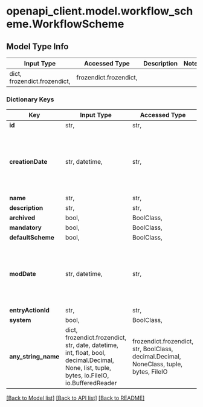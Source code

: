 # openapi_client.model.workflow_scheme.WorkflowScheme

## Model Type Info
Input Type | Accessed Type | Description | Notes
------------ | ------------- | ------------- | -------------
dict, frozendict.frozendict,  | frozendict.frozendict,  |  | 

### Dictionary Keys
Key | Input Type | Accessed Type | Description | Notes
------------ | ------------- | ------------- | ------------- | -------------
**id** | str,  | str,  |  | [optional] 
**creationDate** | str, datetime,  | str,  |  | [optional] value must conform to RFC-3339 date-time
**name** | str,  | str,  |  | [optional] 
**description** | str,  | str,  |  | [optional] 
**archived** | bool,  | BoolClass,  |  | [optional] 
**mandatory** | bool,  | BoolClass,  |  | [optional] 
**defaultScheme** | bool,  | BoolClass,  |  | [optional] 
**modDate** | str, datetime,  | str,  |  | [optional] value must conform to RFC-3339 date-time
**entryActionId** | str,  | str,  |  | [optional] 
**system** | bool,  | BoolClass,  |  | [optional] 
**any_string_name** | dict, frozendict.frozendict, str, date, datetime, int, float, bool, decimal.Decimal, None, list, tuple, bytes, io.FileIO, io.BufferedReader | frozendict.frozendict, str, BoolClass, decimal.Decimal, NoneClass, tuple, bytes, FileIO | any string name can be used but the value must be the correct type | [optional]

[[Back to Model list]](../../README.md#documentation-for-models) [[Back to API list]](../../README.md#documentation-for-api-endpoints) [[Back to README]](../../README.md)

